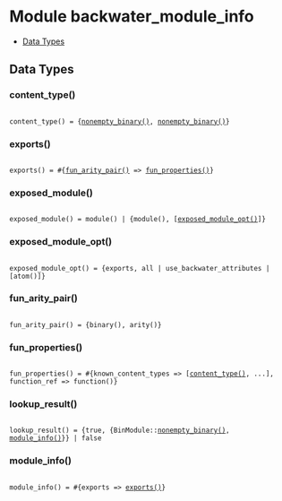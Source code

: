 

# Module backwater_module_info #
* [Data Types](#types)

<a name="types"></a>

## Data Types ##




### <a name="type-content_type">content_type()</a> ###


<pre><code>
content_type() = {<a href="#type-nonempty_binary">nonempty_binary()</a>, <a href="#type-nonempty_binary">nonempty_binary()</a>}
</code></pre>




### <a name="type-exports">exports()</a> ###


<pre><code>
exports() = #{<a href="#type-fun_arity_pair">fun_arity_pair()</a> =&gt; <a href="#type-fun_properties">fun_properties()</a>}
</code></pre>




### <a name="type-exposed_module">exposed_module()</a> ###


<pre><code>
exposed_module() = module() | {module(), [<a href="#type-exposed_module_opt">exposed_module_opt()</a>]}
</code></pre>




### <a name="type-exposed_module_opt">exposed_module_opt()</a> ###


<pre><code>
exposed_module_opt() = {exports, all | use_backwater_attributes | [atom()]}
</code></pre>




### <a name="type-fun_arity_pair">fun_arity_pair()</a> ###


<pre><code>
fun_arity_pair() = {binary(), arity()}
</code></pre>




### <a name="type-fun_properties">fun_properties()</a> ###


<pre><code>
fun_properties() = #{known_content_types =&gt; [<a href="#type-content_type">content_type()</a>, ...], function_ref =&gt; function()}
</code></pre>




### <a name="type-lookup_result">lookup_result()</a> ###


<pre><code>
lookup_result() = {true, {BinModule::<a href="#type-nonempty_binary">nonempty_binary()</a>, <a href="#type-module_info">module_info()</a>}} | false
</code></pre>




### <a name="type-module_info">module_info()</a> ###


<pre><code>
module_info() = #{exports =&gt; <a href="#type-exports">exports()</a>}
</code></pre>

